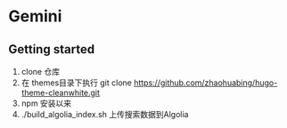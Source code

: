 # Gemini



## Getting started
1. clone 仓库
2. 在 themes目录下执行 git clone https://github.com/zhaohuabing/hugo-theme-cleanwhite.git
3. npm 安装以来
4. ./build_algolia_index.sh 上传搜索数据到Algolia
